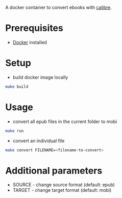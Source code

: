 A docker container to convert ebooks with [calibre](https://calibre-ebook.com/).

# Prerequisites
- [Docker](https://www.docker.com/) installed

# Setup
- build docker image locally
```bash
make build
```

# Usage
- convert all epub files in the current folder to mobi
```bash
make run
```

- convert an individual file
```bash
make convert FILENAME=<filename-to-convert>
```

# Additional parameters
- SOURCE - change source format (default: epub)
- TARGET - change target format (default: mobi)
